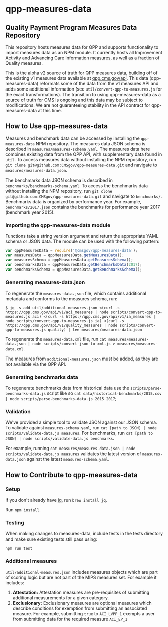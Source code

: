 # qpp-measures-data

## Quality Payment Program Measures Data Repository

This repository hosts measures data for QPP and supports functionality to import
measures data as an NPM module. It currently hosts all Improvement Activity and
Advancing Care Information measures, as well as a fraction of Quality measures.

This is the alpha v2 source of truth for QPP measures data, building off of the
existing v1 measures data available at [qpp.cms.gov/api](qpp.cms.gov/api).
This data (qpp-measures-data) reformats some of the data from the v1 measures
API and adds some additional information (see `util/convert-qpp-to-measures.js`
for the exact transformations). The transition to using qpp-measures-data as a
source of truth for CMS is ongoing and this data may be subject to
modifications. We are not guaranteeing stability in the API contract for
qpp-measures-data at this time.

## How to Use qpp-measures-data

Measures and benchmark data can be accessed by installing the `qpp-measures-data` NPM repository.
The measures data JSON schema is described in `measures/measures-schema.yaml`. The
measures data here combines existing data from the QPP API, with supplementary data
found in `util`. To access measures data without installing the NPM repository,
run `git clone git@github.com:CMSgov/qpp-measures-data.git` and navigate to
`measures/measures-data.json`.

The benchmarks data JSON schema is described in `benchmarks/benchmarks-schema.yaml`.
To access the benchmarks data without installing the NPM repository,
run `git clone git@github.com:CMSgov/qpp-measures-data.git` and
navigate to `benchmarks/`. Benchmarks data is organized by performance year.
For example, `benchmarks/2017.json` contains the benchmarks for performance year 2017
(benchmark year 2015).

### Importing the qpp-measures-data module
Functions take a string version argument and return the appropriate YAML schema or JSON data.
The module can be used with the following pattern:
```javascript
var qppMeasuresData = require('@cmsgov/qpp-measures-data');
var measuresData = qppMeasuresData.getMeasuresData();
var measuresSchema = qppMeasuresData.getMeasuresSchema();
var benchmarksData = qppMeasuresData.getBenchmarksData(2017);
var benchmarksSchema = qppMeasuresData.getBenchmarksSchema();
```

### Generating measures-data.json
To regenerate the `measures-data.json` file, which contains additional metadata and conforms to
the measures schema, run:
```
$ jq -s add util/additional-measures.json <(curl -s https://qpp.cms.gov/api/v1/aci_measures | node scripts/convert-qpp-to-measures.js aci) <(curl -s https://qpp.cms.gov/api/v1/ia_measures | node scripts/convert-qpp-to-measures.js ia) <(curl -s https://qpp.cms.gov/api/v1/quality_measures | node scripts/convert-qpp-to-measures.js quality) | tee measures/measures-data.json
```

To regenerate the `measures-data.xml` file, run `cat measures/measures-data.json | node scripts/convert-json-to-xml.js > measures/measures-data.xml`.

The measures from `additional-measures.json` must be added, as they are not available via the QPP API.

### Generating benchmarks data
To regenerate benchmarks data from historical data use the `scripts/parse-benchmarks-data.js` script
like so `cat data/historical-benchmarks/2015.csv | node scripts/parse-benchmarks-data.js 2015 2017`;

### Validation

We've provided a simple tool to validate JSON against our JSON schema. To validate against
`measures-schema.yaml`, run `cat [path to JSON] | node scripts/validate-data.js measures`.
For benchmarks, run `cat [path to JSON] | node scripts/validate-data.js benchmarks`.

For example, running `cat measures/measures-data.json | node scripts/validate-data.js measures`
validates the latest version of `measures-data.json` against the latest `measures-schema.yaml`.

## How to Contribute to qpp-measures-data

### Setup

If you don't already have [jq](https://stedolan.github.io/jq/), run `brew install jq`.

Run `npm install`.

### Testing

When making changes to measures-data, include tests in the tests directory and make sure existing tests still pass using:

```
npm run test
```

### Additional measures

`util/additional-measures.json` includes measures objects which are part of scoring logic but are not part of the MIPS measures set. For example it includes:

1. **Attestation:** Attestation measures are pre-requisites of submitting additional measurements for a given category.
2. **Exclusionary:** Exclusionary measures are optional measures which describe conditions for exemption from submitting an associated measure. For example, submitting `true` to `ACI_LVPP_1` exempts a user from submitting data for the required measure `ACI_EP_1`

